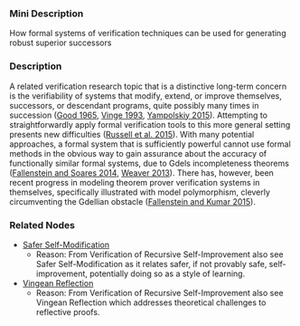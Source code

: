 ### Mini Description

How formal systems of verification techniques can be used for generating robust superior successors

### Description

A related verification research topic that is a distinctive long-term concern is the verifiability of systems that modify, extend, or improve themselves, successors, or descendant programs, quite possibly many times in succession ([Good 1965](http://www.sciencedirect.com/science/article/pii/S0065245808604180), [Vinge 1993](http://www-rohan.sdsu.edu/faculty/vinge/misc/singularity.html), [Yampolskiy 2015](http://arxiv.org/abs/1502.06512)). Attempting to straightforwardly apply formal verification tools to this more general setting presents new difficulties ([Russell et al. 2015](http://futureoflife.org/data/documents/research_priorities.pdf)). With many potential approaches, a formal system that is sufficiently powerful cannot use formal methods in the obvious way to gain assurance about the accuracy of functionally similar formal systems, due to Gdels incompleteness theorems ([Fallenstein and Soares 2014](https://intelligence.org/files/ProblemsSelfReference.pdf), [Weaver 2013](http://arxiv.org/pdf/1312.3626.pdf)). There has, however, been recent progress in modeling theorem prover verification systems in themselves, specifically illustrated with model polymorphism, cleverly circumventing the Gdellian obstacle ([Fallenstein and Kumar 2015](https://www.cl.cam.ac.uk/~rk436/itp2015a.pdf)).

### Related Nodes

- [Safer Self-Modification](/Value_Alignment/Foundations/Consistent_Decision_Making/Safer_Self-Modification/Safer_Self-Modification.md)
	- Reason: From Verification of Recursive Self-Improvement also see Safer Self-Modification as it relates safer, if not provably safe, self-improvement, potentially doing so as a style of learning.
- [Vingean Reflection](/Value_Alignment/Foundations/Consistent_Decision_Making/Safer_Self-Modification/Vingean_Reflection/Vingean_Reflection.md)
	- Reason: From Verification of Recursive Self-Improvement also see Vingean Reflection which addresses theoretical challenges to reflective proofs.

